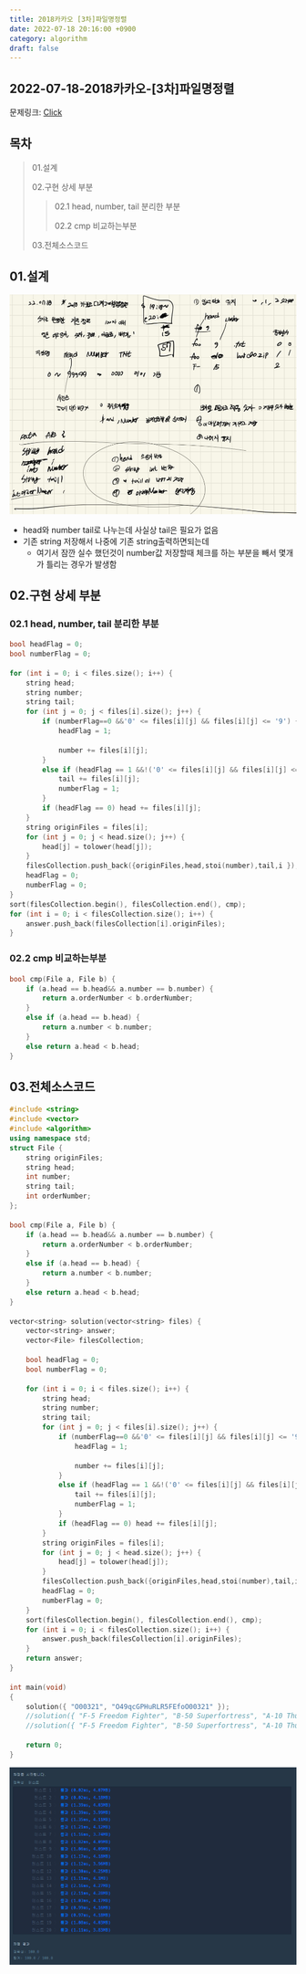 ```yaml
---
title: 2018카카오 [3차]파일명정렬
date: 2022-07-18 20:16:00 +0900
category: algorithm
draft: false
---
```


## 2022-07-18-2018카카오-[3차]파일명정렬
문제링크: [Click](https://school.programmers.co.kr/learn/courses/30/lessons/17686)
## 목차

>01.설계
>
>02.구현 상세 부분
>
>>  02.1 head, number, tail 분리한 부분
>>
>>  02.2 cmp 비교하는부분
>
>03.전체소스코드

## 01.설계

![image-20220718201813428](../../assets/img/post/2022-07-18-2018카카오-[3차]파일명정렬/image-20220718201813428.png)

- head와 number tail로 나누는데 사실상 tail은 필요가 없음
- 기존 string 저장해서 나중에 기존 string출력하면되는데
  - 여기서 잠깐 실수 했던것이 number값 저장할때 체크를 하는 부분을 빼서 몇개가 틀리는 경우가 발생함

## 02.구현 상세 부분

### 02.1 head, number, tail 분리한 부분

```c++
bool headFlag = 0;
bool numberFlag = 0;

for (int i = 0; i < files.size(); i++) {
    string head;
    string number;
    string tail;
    for (int j = 0; j < files[i].size(); j++) {
        if (numberFlag==0 &&'0' <= files[i][j] && files[i][j] <= '9') {//숫자인경우
            headFlag = 1;

            number += files[i][j];
        }
        else if (headFlag == 1 &&!('0' <= files[i][j] && files[i][j] <= '9')) {
            tail += files[i][j];
            numberFlag = 1;
        }
        if (headFlag == 0) head += files[i][j];
    }
    string originFiles = files[i];
    for (int j = 0; j < head.size(); j++) {
        head[j] = tolower(head[j]);
    }
    filesCollection.push_back({originFiles,head,stoi(number),tail,i });
    headFlag = 0;
    numberFlag = 0;
}
sort(filesCollection.begin(), filesCollection.end(), cmp);
for (int i = 0; i < filesCollection.size(); i++) {
    answer.push_back(filesCollection[i].originFiles);
}
```

### 02.2 cmp 비교하는부분

```c++
bool cmp(File a, File b) {
	if (a.head == b.head&& a.number == b.number) {
		return a.orderNumber < b.orderNumber;
	}
	else if (a.head == b.head) {
		return a.number < b.number;
	}
	else return a.head < b.head;
}
```

## 03.전체소스코드

```c++
#include <string>
#include <vector>
#include <algorithm>
using namespace std;
struct File {
	string originFiles;
	string head;
	int number;
	string tail;
	int orderNumber;
};

bool cmp(File a, File b) {
	if (a.head == b.head&& a.number == b.number) {
		return a.orderNumber < b.orderNumber;
	}
	else if (a.head == b.head) {
		return a.number < b.number;
	}
	else return a.head < b.head;
}

vector<string> solution(vector<string> files) {
	vector<string> answer;
	vector<File> filesCollection;

	bool headFlag = 0;
	bool numberFlag = 0;

	for (int i = 0; i < files.size(); i++) {
		string head;
		string number;
		string tail;
		for (int j = 0; j < files[i].size(); j++) {
			if (numberFlag==0 &&'0' <= files[i][j] && files[i][j] <= '9') {//숫자인경우
				headFlag = 1;

				number += files[i][j];
			}
			else if (headFlag == 1 &&!('0' <= files[i][j] && files[i][j] <= '9')) {
				tail += files[i][j];
				numberFlag = 1;
			}
			if (headFlag == 0) head += files[i][j];
		}
		string originFiles = files[i];
		for (int j = 0; j < head.size(); j++) {
			head[j] = tolower(head[j]);
		}
		filesCollection.push_back({originFiles,head,stoi(number),tail,i });
		headFlag = 0;
		numberFlag = 0;
	}
	sort(filesCollection.begin(), filesCollection.end(), cmp);
	for (int i = 0; i < filesCollection.size(); i++) {
		answer.push_back(filesCollection[i].originFiles);
	}
	return answer;
}

int main(void)
{
	solution({ "O00321", "O49qcGPHuRLR5FEfoO00321" });
	//solution({ "F-5 Freedom Fighter", "B-50 Superfortress", "A-10 Thunderbolt II", "F-14 Tomcat" });
	//solution({ "F-5 Freedom Fighter", "B-50 Superfortress", "A-10 Thunderbolt II", "F-14 Tomcat" });

	return 0;
}
```

![image-20220718202021849](../../assets/img/post/2022-07-18-2018카카오-[3차]파일명정렬/image-20220718202021849.png)
